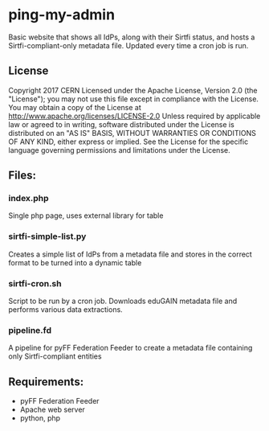 # ping-my-admin

Basic website that shows all IdPs, along with their Sirtfi status, and hosts a Sirtfi-compliant-only metadata file. Updated every time a cron job is run. 

## License
Copyright 2017 CERN
Licensed under the Apache License, Version 2.0 (the "License");
you may not use this file except in compliance with the License.
You may obtain a copy of the License at
   http://www.apache.org/licenses/LICENSE-2.0
Unless required by applicable law or agreed to in writing, software
distributed under the License is distributed on an "AS IS" BASIS,
WITHOUT WARRANTIES OR CONDITIONS OF ANY KIND, either express or implied.
See the License for the specific language governing permissions and
limitations under the License.

## Files:

###  index.php
Single php page, uses external library for table

### sirtfi-simple-list.py
Creates a simple list of IdPs from a metadata file and stores in the correct format to be turned into a dynamic table

### sirtfi-cron.sh
Script to be run by a cron job. Downloads eduGAIN metadata file and performs various data extractions.

### pipeline.fd
A pipeline for pyFF Federation Feeder to create a metadata file containing only Sirtfi-compliant entities


## Requirements:
* pyFF Federation Feeder 
* Apache web server
* python, php


